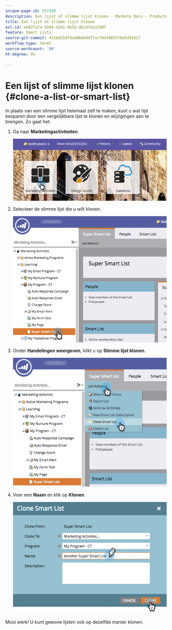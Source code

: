 ```yaml
---
unique-page-id: 557320
description: Een lijst of slimme lijst klonen - Marketo Docs - Productdocumentatie
title: Een lijst of slimme lijst klonen
exl-id: e802fa74-5884-4201-9b55-d6cd7e2a7d9f
feature: Smart Lists
source-git-commit: 431bd258f9a68bbb9df7acf043085578d3d91b1f
workflow-type: tm+mt
source-wordcount: '80'
ht-degree: 0%

---
```


# Een lijst of slimme lijst klonen {#clone-a-list-or-smart-list}

In plaats van een slimme lijst helemaal zelf te maken, kunt u wat tijd besparen door een vergelijkbare lijst te klonen en wijzigingen aan te brengen. Zo gaat het.

1. Ga naar **Marketingactiviteiten**.

   ![](assets/login-marketing-activities.png)

1. Selecteer de slimme lijst die u wilt klonen.

   ![](assets/smartlist-find.png)

1. Onder **Handelingen weergeven**, klikt u op **Slimme lijst klonen**.

   ![](assets/clonesmartlist-hands.png)

1. Voer een **Naam** en klik op **Klonen**.

   ![](assets/supersmartlist-clonewindow.png)

Mooi werk! U kunt gewone lijsten ook op dezelfde manier klonen.
